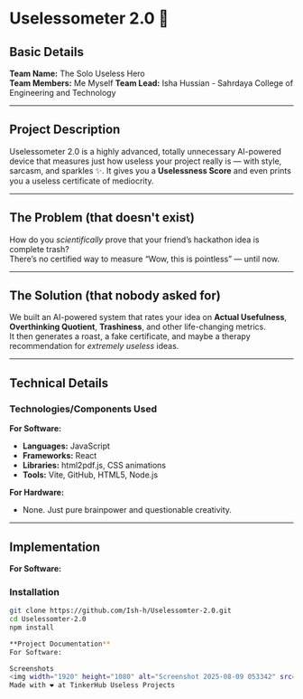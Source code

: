 # Uselessometer 2.0 🎯

## Basic Details
**Team Name:** The Solo Useless Hero  
**Team Members:**  Me Myself
**Team Lead:** Isha Hussian - Sahrdaya College of Engineering and Technology  

---

## Project Description
Uselessometer 2.0 is a highly advanced, totally unnecessary AI-powered device that measures just how useless your project really is — with style, sarcasm, and sparkles ✨. It gives you a **Uselessness Score** and even prints you a useless certificate of mediocrity.  

---

## The Problem (that doesn't exist)
How do you *scientifically* prove that your friend’s hackathon idea is complete trash?  
There’s no certified way to measure “Wow, this is pointless” — until now.  

---

## The Solution (that nobody asked for)
We built an AI-powered system that rates your idea on **Actual Usefulness**, **Overthinking Quotient**, **Trashiness**, and other life-changing metrics.  
It then generates a roast, a fake certificate, and maybe a therapy recommendation for *extremely useless* ideas.  

---

## Technical Details  

### Technologies/Components Used  

**For Software:**  
- **Languages:** JavaScript  
- **Frameworks:** React  
- **Libraries:** html2pdf.js, CSS animations  
- **Tools:** Vite, GitHub, HTML5, Node.js  

**For Hardware:**  
- None. Just pure brainpower and questionable creativity.  

---

## Implementation  

**For Software:**  

### Installation  
```bash
git clone https://github.com/Ish-h/Uselessomter-2.0.git
cd Uselessomter-2.0
npm install

**Project Documentation**
For Software:

Screenshots 
<img width="1920" height="1080" alt="Screenshot 2025-08-09 053342" src="https://github.com/user-attachments/assets/f44d59f4-0b00-4ab2-a9d0-a2a7863d2369" />
Made with ❤️ at TinkerHub Useless Projects
